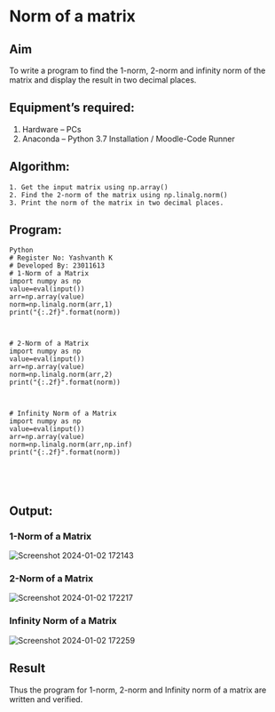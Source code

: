 # Norm of a matrix
## Aim
To write a program to find the 1-norm, 2-norm and infinity norm of the matrix and display the result in two decimal places.
## Equipment’s required:
1.	Hardware – PCs
2.	Anaconda – Python 3.7 Installation / Moodle-Code Runner
## Algorithm:
	1. Get the input matrix using np.array()   
    2. Find the 2-norm of the matrix using np.linalg.norm()
	3. Print the norm of the matrix in two decimal places.
## Program:
```
Python
# Register No: Yashvanth K
# Developed By: 23011613
# 1-Norm of a Matrix
import numpy as np
value=eval(input())
arr=np.array(value)
norm=np.linalg.norm(arr,1)
print("{:.2f}".format(norm))



# 2-Norm of a Matrix
import numpy as np
value=eval(input())
arr=np.array(value)
norm=np.linalg.norm(arr,2)
print("{:.2f}".format(norm))



# Infinity Norm of a Matrix
import numpy as np
value=eval(input())
arr=np.array(value)
norm=np.linalg.norm(arr,np.inf)
print("{:.2f}".format(norm))





```
## Output:
### 1-Norm of a Matrix
![Screenshot 2024-01-02 172143](https://github.com/Yashvanth21/Norm-of-a-matrix/assets/144979957/9d1f8576-a805-4876-9b37-2044d051f5c6)

### 2-Norm of a Matrix
![Screenshot 2024-01-02 172217](https://github.com/Yashvanth21/Norm-of-a-matrix/assets/144979957/3cac77e6-e1ba-453a-9259-d83b79bcf16a)


### Infinity Norm of a Matrix
![Screenshot 2024-01-02 172259](https://github.com/Yashvanth21/Norm-of-a-matrix/assets/144979957/a5491970-1298-4f9f-922c-487b0c63b4b8)

## Result
Thus the program for 1-norm, 2-norm and Infinity norm of a matrix are written and verified.
